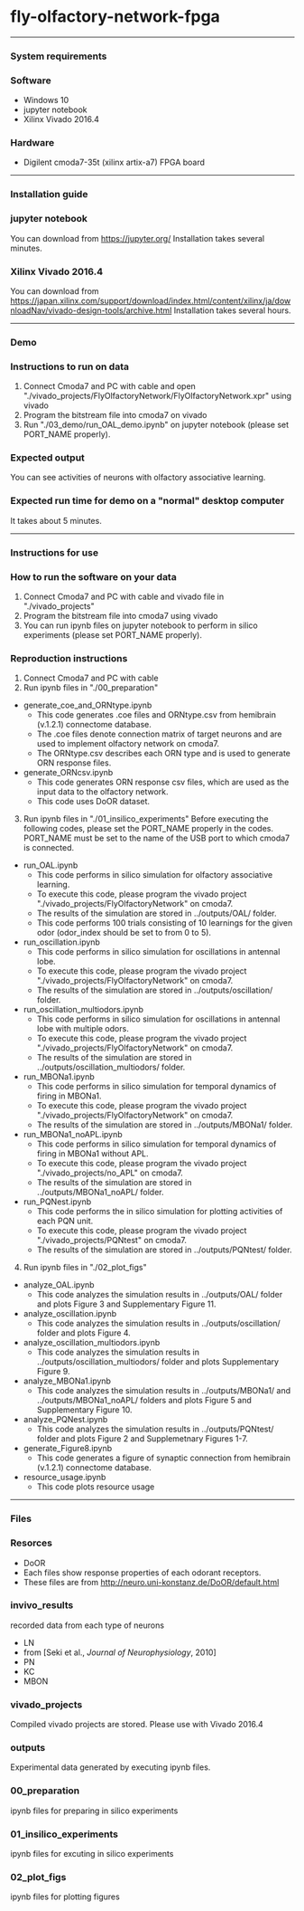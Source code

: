 # fly-olfactory-network-fpga
***
### System requirements
### Software
- Windows 10
- jupyter notebook
- Xilinx Vivado 2016.4
### Hardware
- Digilent cmoda7-35t (xilinx artix-a7) FPGA board

***
### Installation guide
### jupyter notebook
You can download from
https://jupyter.org/
Installation takes several minutes.
### Xilinx Vivado 2016.4
You can download from
https://japan.xilinx.com/support/download/index.html/content/xilinx/ja/downloadNav/vivado-design-tools/archive.html
Installation takes several hours.

***
### Demo
### Instructions to run on data
1. Connect Cmoda7 and PC with cable and open "./vivado_projects/FlyOlfactoryNetwork/FlyOlfactoryNetwork.xpr" using vivado
2. Program the bitstream file into cmoda7 on vivado
3. Run "./03_demo/run_OAL_demo.ipynb" on jupyter notebook (please set PORT_NAME properly).
### Expected output
You can see activities of neurons with olfactory associative learning.
### Expected run time for demo on a "normal" desktop computer
It takes about 5 minutes.

***
### Instructions for use
### How to run the software on your data
1. Connect Cmoda7 and PC with cable and vivado file in "./vivado_projects"
2. Program the bitstream file into cmoda7 using vivado
3. You can run ipynb files on jupyter notebook to perform in silico experiments (please set PORT_NAME properly). 
### Reproduction instructions
1. Connect Cmoda7 and PC with cable
2. Run ipynb files in "./00_preparation"
  - generate_coe_and_ORNtype.ipynb
    - This code generates .coe files and ORNtype.csv from hemibrain (v.1.2.1) connectome database.
    - The .coe files denote connection matrix of target neurons and are used to implement olfactory network on cmoda7.
    - The ORNtype.csv describes each ORN type and is used to generate ORN response files.
  - generate_ORNcsv.ipynb
    - This code generates ORN response csv files, which are used as the input data to the olfactory network.
    - This code uses DoOR dataset.
3. Run ipynb files in "./01_insilico_experiments"
  Before executing the following codes, please set the PORT_NAME properly in the codes.
  PORT_NAME must be set to the name of the USB port to which cmoda7 is connected.
  - run_OAL.ipynb
    - This code performs in silico simulation for olfactory associative learning.
    - To execute this code, please program the vivado project "./vivado_projects/FlyOlfactoryNetwork" on cmoda7. 
    - The results of the simulation are stored in ../outputs/OAL/ folder.
    - This code performs 100 trials consisting of 10 learnings for the given odor (odor_index should be set to from 0 to 5).
  - run_oscillation.ipynb
    - This code performs in silico simulation for oscillations in antennal lobe.
    - To execute this code, please program the vivado project "./vivado_projects/FlyOlfactoryNetwork" on cmoda7. 
    - The results of the simulation are stored in ../outputs/oscillation/ folder.
  - run_oscillation_multiodors.ipynb
    - This code performs in silico simulation for oscillations in antennal lobe with multiple odors.
    - To execute this code, please program the vivado project "./vivado_projects/FlyOlfactoryNetwork" on cmoda7. 
    - The results of the simulation are stored in ../outputs/oscillation_multiodors/ folder.
  - run_MBONa1.ipynb
    - This code performs in silico simulation for temporal dynamics of firing in MBONa1.
    - To execute this code, please program the vivado project "./vivado_projects/FlyOlfactoryNetwork" on cmoda7. 
    - The results of the simulation are stored in ../outputs/MBONa1/ folder.
  - run_MBONa1_noAPL.ipynb
    - This code performs in silico simulation for temporal dynamics of firing in MBONa1 without APL.
    - To execute this code, please program the vivado project "./vivado_projects/no_APL" on cmoda7. 
    - The results of the simulation are stored in ../outputs/MBONa1_noAPL/ folder.
  - run_PQNest.ipynb
    - This code performs the in silico simulation for plotting activities of each PQN unit. 
    - To execute this code, please program the vivado project "./vivado_projects/PQNtest" on cmoda7. 
    - The results of the simulation are stored in ../outputs/PQNtest/ folder.
4. Run ipynb files in "./02_plot_figs"
  - analyze_OAL.ipynb
    - This code analyzes the simulation results in ../outputs/OAL/ folder and plots Figure 3 and Supplementary Figure 11.
  - analyze_oscillation.ipynb
    - This code analyzes the simulation results in ../outputs/oscillation/ folder and plots Figure 4.
  - analyze_oscillation_multiodors.ipynb
    - This code analyzes the simulation results in ../outputs/oscillation_multiodors/ folder and plots Supplementary Figure 9.
  - analyze_MBONa1.ipynb
    - This code analyzes the simulation results in ../outputs/MBONa1/ and ../outputs/MBONa1_noAPL/ folders and plots Figure 5 and Supplementary Figure 10.
  - analyze_PQNest.ipynb
    - This code analyzes the simulation results in ../outputs/PQNtest/ folder and plots Figure 2 and Supplemetnary Figures 1-7. 
  - generate_Figure8.ipynb
    - This code generates a figure of synaptic connection from hemibrain (v.1.2.1) connectome database. 
  - resource_usage.ipynb
    - This code plots resource usage

***
### Files
### Resorces
- DoOR
 - Each files show response properties of each odorant receptors.
 - These files are from http://neuro.uni-konstanz.de/DoOR/default.html
### invivo_results
recorded data from each type of neurons
- LN
 - from [Seki et al., *Journal of Neurophysiology*, 2010]
- PN
- KC
- MBON
### vivado_projects
Compiled vivado projects are stored.
Please use with Vivado 2016.4
### outputs
Experimental data generated by executing ipynb files.
### 00_preparation
ipynb files for preparing in silico experiments
### 01_insilico_experiments
ipynb files for excuting in silico experiments
### 02_plot_figs
ipynb files for plotting figures